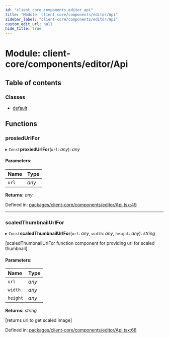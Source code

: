 ```yaml
---
id: "client_core_components_editor_api"
title: "Module: client-core/components/editor/Api"
sidebar_label: "client-core/components/editor/Api"
custom_edit_url: null
hide_title: true
---
```


# Module: client-core/components/editor/Api

## Table of contents

### Classes

- [default](../classes/client_core_components_editor_api.default.md)

## Functions

### proxiedUrlFor

▸ `Const`**proxiedUrlFor**(`url`: *any*): *any*

#### Parameters:

Name | Type |
:------ | :------ |
`url` | *any* |

**Returns:** *any*

Defined in: [packages/client-core/components/editor/Api.tsx:49](https://github.com/xr3ngine/xr3ngine/blob/9d253dc38/packages/client-core/components/editor/Api.tsx#L49)

___

### scaledThumbnailUrlFor

▸ `Const`**scaledThumbnailUrlFor**(`url`: *any*, `width`: *any*, `height`: *any*): *string*

[scaledThumbnailUrlFor function component for providing url for scaled thumbnail]

#### Parameters:

Name | Type |
:------ | :------ |
`url` | *any* |
`width` | *any* |
`height` | *any* |

**Returns:** *string*

[returns url to get scaled image]

Defined in: [packages/client-core/components/editor/Api.tsx:66](https://github.com/xr3ngine/xr3ngine/blob/9d253dc38/packages/client-core/components/editor/Api.tsx#L66)
